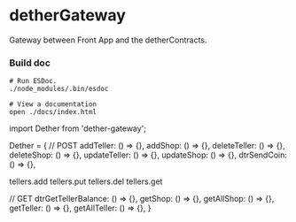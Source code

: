 # detherGateway
Gateway between Front App and the detherContracts.

### Build doc
```
# Run ESDoc.
./node_modules/.bin/esdoc

# View a documentation
open ./docs/index.html
```


import Dether from 'dether-gateway';

Dether = {
  // POST
  addTeller: () => {},
  addShop: () => {},
  deleteTeller: () => {},
  deleteShop: () => {},
  updateTeller: () => {},
  updateShop: () => {},
  dtrSendCoin: () => {},



  tellers.add
  tellers.put
  tellers.del
  tellers.get

  // GET
  dtrGetTellerBalance: () => {},
  getShop: () => {},
  getAllShop: () => {},
  getTeller: () => {},
  getAllTeller: () => {},
}
